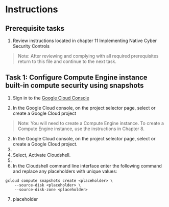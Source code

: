 # Instructions

## Prerequisite tasks

1. Review instructions located in chapter 11 Implementing Native Cyber Security Controls
> Note: After reviewing and complying with all required prerequisites return to this file and continue to the next task.

## Task 1: Configure Compute Engine instance built-in compute security using snapshots

1.	Sign in to the [Google Cloud Console](https://console.cloud.google.com/)

3.	In the Google Cloud console, on the project selector page, select or create a Google Cloud project
> Note: You will need to create a Compute Engine instance. To create a Compute Engine instance, use the instructions in Chapter 8.

2.	In the Google Cloud console, on the project selector page, select or create a Google Cloud project.
3.	
4.	Select, Activate Cloudshell.
5.	
6.	In the Cloudshell command line interface enter the following command and replace any placeholders with unique values:
```
gcloud compute snapshots create <placeholder> \
    --source-disk <placeholder> \
    --source-disk-zone <placeholder>
```
7. placeholder

